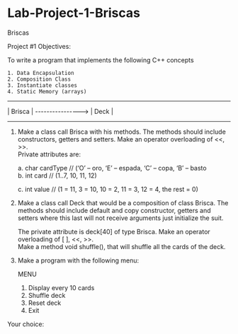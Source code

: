 # Lab-Project-1-Briscas

Briscas 
 
Project #1 Objectives: 
 
To write a program that implements the following C++ concepts 

    1. Data Encapsulation 
    2. Composition Class 
    3. Instantiate classes
    4. Static Memory (arrays) 
 
 ______________                           ____________
 |   Brisca   |       ---------------->   |    Deck   |
 ______________                           ____________
 
 
1. Make a class call Brisca with his methods.  The methods should include 
   constructors, getters and setters.  Make an operator overloading of <<, >>.  
   Private attributes are: 
   
   a. char cardType // (‘O’ – oro, ‘E’ – espada, ‘C’ – copa, ‘B’ – basto  
   b. int card // (1..7, 10, 11, 12) 
   
   c. int value // (1 = 11, 3 = 10, 10 = 2, 11 = 3, 12 = 4, the rest = 0) 
 
2. Make a class call Deck that would be a composition of class Brisca.  The methods should include 
   default and copy constructor, getters and setters where this last will not receive arguments just
   initialize the suit.  
   
   The private attribute is deck[40] of type Brisca.  Make an operator overloading of [ ], <<, >>.  
   Make a method void shuffle(), that will shuffle all the cards of the deck.   
   
3. Make a program with the following menu:    

    MENU  
    
    1. Display every 10 cards 
    2. Shuffle deck 
    3. Reset deck 
    4. Exit 
 
Your choice:  
